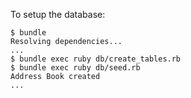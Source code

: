 To setup the database:

```
$ bundle
Resolving dependencies...
...
$ bundle exec ruby db/create_tables.rb
$ bundle exec ruby db/seed.rb
Address Book created
...
```
